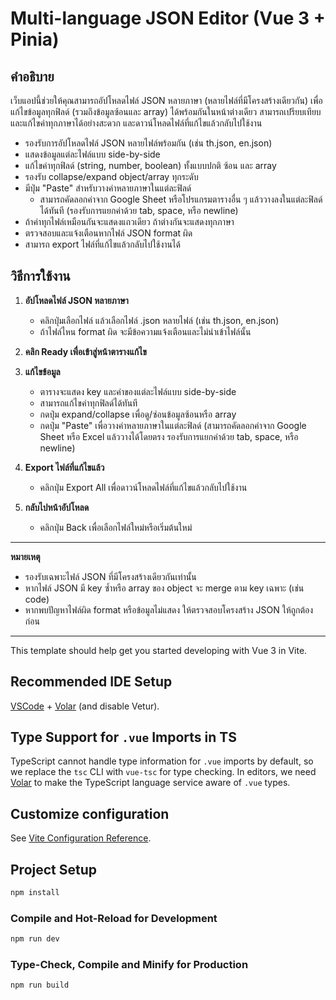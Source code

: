 # Multi-language JSON Editor (Vue 3 + Pinia)

## คำอธิบาย

เว็บแอปนี้ช่วยให้คุณสามารถอัปโหลดไฟล์ JSON หลายภาษา (หลายไฟล์ที่มีโครงสร้างเดียวกัน) เพื่อแก้ไขข้อมูลทุกฟิลด์ (รวมถึงข้อมูลซ้อนและ array) ได้พร้อมกันในหน้าต่างเดียว สามารถเปรียบเทียบและแก้ไขค่าทุกภาษาได้อย่างสะดวก และดาวน์โหลดไฟล์ที่แก้ไขแล้วกลับไปใช้งาน

- รองรับการอัปโหลดไฟล์ JSON หลายไฟล์พร้อมกัน (เช่น th.json, en.json)
- แสดงข้อมูลแต่ละไฟล์แบบ side-by-side
- แก้ไขค่าทุกฟิลด์ (string, number, boolean) ทั้งแบบปกติ ซ้อน และ array
- รองรับ collapse/expand object/array ทุกระดับ
- มีปุ่ม "Paste" สำหรับวางค่าหลายภาษาในแต่ละฟิลด์
  - สามารถคัดลอกค่าจาก Google Sheet หรือโปรแกรมตารางอื่น ๆ แล้ววางลงในแต่ละฟิลด์ได้ทันที (รองรับการแยกค่าด้วย tab, space, หรือ newline)
- ถ้าค่าทุกไฟล์เหมือนกันจะแสดงแถวเดียว ถ้าต่างกันจะแสดงทุกภาษา
- ตรวจสอบและแจ้งเตือนหากไฟล์ JSON format ผิด
- สามารถ export ไฟล์ที่แก้ไขแล้วกลับไปใช้งานได้

## วิธีการใช้งาน

1. **อัปโหลดไฟล์ JSON หลายภาษา**

   - คลิกปุ่มเลือกไฟล์ แล้วเลือกไฟล์ .json หลายไฟล์ (เช่น th.json, en.json)
   - ถ้าไฟล์ไหน format ผิด จะมีข้อความแจ้งเตือนและไม่นำเข้าไฟล์นั้น

2. **คลิก Ready เพื่อเข้าสู่หน้าตารางแก้ไข**

3. **แก้ไขข้อมูล**

   - ตารางจะแสดง key และค่าของแต่ละไฟล์แบบ side-by-side
   - สามารถแก้ไขค่าทุกฟิลด์ได้ทันที
   - กดปุ่ม expand/collapse เพื่อดู/ซ่อนข้อมูลซ้อนหรือ array
   - กดปุ่ม "Paste" เพื่อวางค่าหลายภาษาในแต่ละฟิลด์ (สามารถคัดลอกค่าจาก Google Sheet หรือ Excel แล้ววางได้โดยตรง รองรับการแยกค่าด้วย tab, space, หรือ newline)

4. **Export ไฟล์ที่แก้ไขแล้ว**

   - คลิกปุ่ม Export All เพื่อดาวน์โหลดไฟล์ที่แก้ไขแล้วกลับไปใช้งาน

5. **กลับไปหน้าอัปโหลด**
   - คลิกปุ่ม Back เพื่อเลือกไฟล์ใหม่หรือเริ่มต้นใหม่

---

**หมายเหตุ**

- รองรับเฉพาะไฟล์ JSON ที่มีโครงสร้างเดียวกันเท่านั้น
- หากไฟล์ JSON มี key ซ้ำหรือ array ของ object จะ merge ตาม key เฉพาะ (เช่น code)
- หากพบปัญหาไฟล์ผิด format หรือข้อมูลไม่แสดง ให้ตรวจสอบโครงสร้าง JSON ให้ถูกต้องก่อน

---

This template should help get you started developing with Vue 3 in Vite.

## Recommended IDE Setup

[VSCode](https://code.visualstudio.com/) + [Volar](https://marketplace.visualstudio.com/items?itemName=Vue.volar) (and disable Vetur).

## Type Support for `.vue` Imports in TS

TypeScript cannot handle type information for `.vue` imports by default, so we replace the `tsc` CLI with `vue-tsc` for type checking. In editors, we need [Volar](https://marketplace.visualstudio.com/items?itemName=Vue.volar) to make the TypeScript language service aware of `.vue` types.

## Customize configuration

See [Vite Configuration Reference](https://vite.dev/config/).

## Project Setup

```sh
npm install
```

### Compile and Hot-Reload for Development

```sh
npm run dev
```

### Type-Check, Compile and Minify for Production

```sh
npm run build
```
